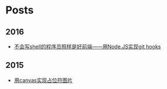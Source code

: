 # Posts

## 2016
- [不会写shell的程序员照样是好前端——用Node.JS实现git hooks](posts/git-hooks-node.md)

## 2015
- [用canvas实现占位符图片](posts/image-placeholder.md)
